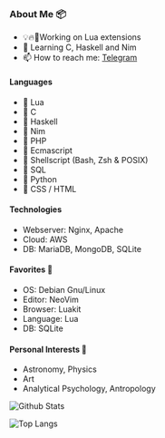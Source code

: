### About Me 📦
- 💡🔥🔎Working on Lua extensions
- 🌱 Learning C, Haskell and Nim
- 📫 How to reach me: [Telegram](https://t.me/arkt8)

#### Languages
- 💚 Lua
- 🌄 C
- 🌱 Haskell
- 💚 Nim
- 💎 PHP
- 💎 Ecmascript
- 💎 Shellscript (Bash, Zsh & POSIX)
- 💎 SQL
- 📎 Python
- 📎 CSS / HTML

#### Technologies
- Webserver: Nginx, Apache
- Cloud: AWS
- DB: MariaDB, MongoDB, SQLite

#### Favorites 💚
- OS: Debian Gnu/Linux
- Editor: NeoVim
- Browser: Luakit
- Language: Lua
- DB: SQLite

#### Personal Interests 🔭
- Astronomy, Physics
- Art
- Analytical Psychology, Antropology

![Github Stats](https://github-readme-stats.vercel.app/api?username=arkt8&show_icons=true&theme=nord)

![Top Langs](https://github-readme-stats.vercel.app/api/top-langs/?username=arkt8&theme=nord&show_icons=true&langs_count=10&layout=compact)

